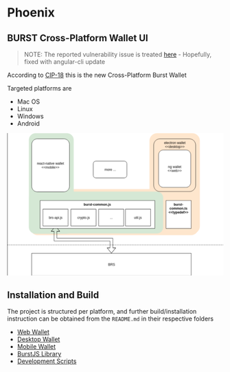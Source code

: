 # Phoenix

## BURST Cross-Platform Wallet UI

> NOTE: The reported vulnerability issue is treated [here](https://github.com/angular/angular-cli/issues/13342) - Hopefully, fixed with angular-cli update

According to [CIP-18](https://github.com/burst-apps-team/CIPs/blob/master/cip-0018.md) this is the new Cross-Platform Burst Wallet

Targeted platforms are

- Mac OS
- Linux
- Windows
- Android

![Application Architecture Diagram](doc/architecture.png "Application Architecture Diagram")


## Installation and Build

The project is structured per platform, and further build/installation instruction can be obtained from the `README.md` in their respective folders

- [Web Wallet](/web/angular-wallet/README.md)
- [Desktop Wallet](/desktop/wallet/README.md)
- [Mobile Wallet](/mobile/README.md)
- [BurstJS Library](/common/README.md)
- [Development Scripts](/scripts/README.md)

